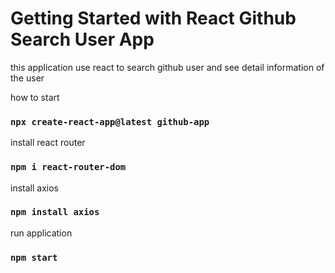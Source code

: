# Getting Started with React Github Search User App

this application use react to search github user and see detail information of the user

how to start

### `npx create-react-app@latest github-app`

install react router

### `npm i react-router-dom`

install axios

### `npm install axios`

run application

### `npm start`
